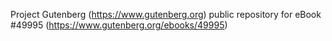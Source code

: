 Project Gutenberg (https://www.gutenberg.org) public repository for eBook #49995 (https://www.gutenberg.org/ebooks/49995)
